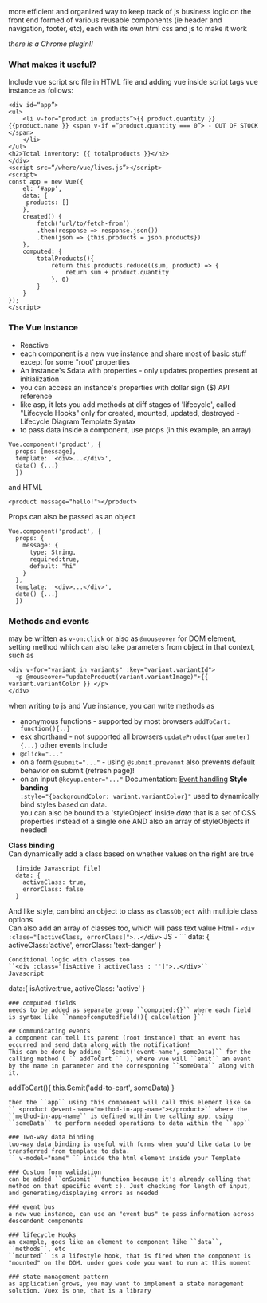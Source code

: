 more efficient and organized way to keep track of js business logic on the front end
formed of various reusable components (ie header and navigation, footer, etc), each with its own html css and js to make it work

*there is a Chrome plugin!!*

### What makes it useful?
Include vue script src file in HTML file
and adding vue inside script tags
vue instance as follows:
```
<div id=“app”>
<ul>
    <li v-for=“product in products”>{{ product.quantity }} {{product.name }} <span v-if =“product.quantity === 0”> - OUT OF STOCK </span>
    </li>
</ul>
<h2>Total inventory: {{ totalproducts }}</h2>
</div>
<script src=“/where/vue/lives.js”></script>
<script>
const app = new Vue({
    el: ‘#app’,
    data: {
     products: []
    },
    created() {
        fetch(‘url/to/fetch-from’)
        .then(response => response.json())
        .then(json => {this.products = json.products})
    },
    computed: {
        totalProducts(){
            return this.products.reduce((sum, product) => {
                return sum + product.quantity
            }, 0)
        }
    }
});
</script>
```
### The Vue Instance
* Reactive
* each component is a new vue instance and share most of basic stuff except for some "root' properties
* An instance's $data with properties - only updates properties present at initialization
* you can access an instance's properties with dollar sign ($) API reference
* like asp, it lets you add methods at diff stages of 'lifecycle', called "Lifecycle Hooks"
only for created, mounted, updated, destroyed - Lifecycle Diagram
Template Syntax
* to pass data inside a component, use props (in this example, an array)
```
Vue.component('product', {
  props: [message],
  template: '<div>...</div>',
  data() {...}
  })
```
and HTML
```
<product message="hello!"></product>
```
Props can also be passed as an object
```
Vue.component('product', {
  props: {
    message: {
      type: String,
      required:true,
      default: "hi"
    }
  },
  template: '<div>...</div>',
  data() {...}
  })
```
### Methods and events
may be written as ``v-on:click``
or also as ``@mouseover`` for DOM element, setting method which can also take parameters from object in that context, such as  
```
<div v-for="variant in variants" :key="variant.variantId">
  <p @mouseover="updateProduct(variant.variantImage)">{{ variant.variantColor }} </p>
</div>
```
when writing to js and Vue instance, you can write methods as
* anonymous functions - supported by most browsers ``addToCart: function(){..}``
* esx shorthand - not supported all browsers `` updateProduct(parameter){...} ``
other events Include
* ``@click="..."``
* on a form ``@submit="..."`` - using ``@submit.prevennt`` also prevents default behavior on submit (refresh page)!
* on an input ``@keyup.enter="..."``
Documentation: [Event handling](https://vuejs.org/v2/guide/events.html)
**Style banding**  
``:style="{backgroundColor: variant.variantColor}"`` used to dynamically bind styles based on data.  
you can also be bound to a 'styleObject' inside *data* that
is a set of CSS properties instead of a single one
AND also an array of styleObjects if needed!

**Class binding**  
Can dynamically add a class based on whether values on the right are true
```:class="{ active: activeClass, 'text-danger': errorClass }"
  [inside Javascript file]
  data: {
    activeClass: true,
    errorClass: false
  }
```
And like style, can bind an object to class as ``classObject`` with multiple class options  
Can also add an array of classes too, which will pass text value
Html - ``<div :class="[activeClass, errorClass]">..</div>``
JS - ``` data: {
  activeClass:'active',
  errorClass: 'text-danger'
}
```
Conditional logic with classes too  
``<div :class="[isActive ? activeClass : '']">..</div>``
Javascript
```
 data:{
   isActive:true,
   activeClass: 'active'
 }
```
### computed fields
needs to be added as separate group ``computed:{}`` where each field is syntax like ``nameofcomputedfield(){ calculation }``

## Communicating events
a component can tell its parent (root instance) that an event has occurred and send data along with the notification!  
This can be done by adding ``$emit('event-name', someData)`` for the calling method ( `` addToCart `` ), where vue will ``emit`` an event by the name in parameter and the corresponing ``someData`` along with it.
```
addToCart(){
  this.$emit('add-to-cart', someData)
}
```
then the ``app`` using this component will call this element like so
`` <product @event-name="method-in-app-name"></product>`` where the ``method-in-app-name`` is defined within the calling app, using ``someData`` to perform needed operations to data within the ``app``

### Two-way data binding
two-way data binding is useful with forms when you'd like data to be transferred from template to data.
`` v-model="name" `` inside the html element inside your Template

### Custom form validation
can be added ``onSubmit`` function because it's already calling that method on that specific event :). Just checking for length of input, and generating/displaying errors as needed

### event bus
a new vue instance, can use an "event bus" to pass information across descendent components

### lifecycle Hooks
an example, goes like an element to component like ``data``, ``methods``, etc  
``mounted`` is a lifestyle hook, that is fired when the component is "mounted" on the DOM. under goes code you want to run at this moment

### state management pattern
as application grows, you may want to implement a state management solution. Vuex is one, that is a library
